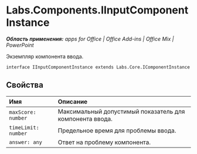 
# Labs.Components.IInputComponentInstance

 _**Область применения:** apps for Office | Office Add-ins | Office Mix | PowerPoint_

Экземпляр компонента ввода.

```
interface IInputComponentInstance extends Labs.Core.IComponentInstance
```


## Свойства


|**Имя**|**Описание**|
|:-----|:-----|
| `maxScore: number`|Максимальный допустимый показатель для компонента ввода.|
| `timeLimit: number`|Предельное время для проблемы ввода.|
| `answer: any`|Ответ на проблему компонента.|
